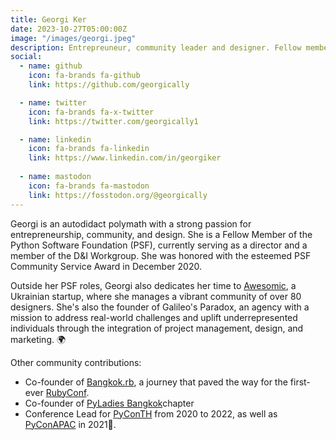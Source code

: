 ```yaml
---
title: Georgi Ker
date: 2023-10-27T05:00:00Z
image: "/images/georgi.jpeg"
description: Entrepreuneur, community leader and designer. Fellow member and Director of PSF. Also serve in the D&I Workgroup and honored with the PSF Community Service Award in December 2020.
social:
  - name: github
    icon: fa-brands fa-github
    link: https://github.com/georgically

  - name: twitter
    icon: fa-brands fa-x-twitter
    link: https://twitter.com/georgically1

  - name: linkedin
    icon: fa-brands fa-linkedin
    link: https://www.linkedin.com/in/georgiker
  
  - name: mastodon
    icon: fa-brands fa-mastodon
    link: https://fosstodon.org/@georgically
---
```


Georgi is an autodidact polymath with a strong passion for entrepreneurship, community, and design. She is a Fellow Member of the Python Software Foundation (PSF), currently serving as a director and a member of the D&I Workgroup. She was honored with the esteemed PSF Community Service Award in December 2020.

Outside her PSF roles, Georgi also dedicates her time to [Awesomic](https://www.awesomic.com/), a Ukrainian startup, where she manages a vibrant community of over 80 designers. She's also the founder of Galileo's Paradox, an agency with a mission to address real-world challenges and uplift underrepresented individuals through the integration of project management, design, and marketing. 🌍

Other community contributions:
- Co-founder of [Bangkok.rb](https://bangkokrb.org/), a journey that paved the way for the first-ever [RubyConf](https://rubyconfth.com/).
- Co-founder of [PyLadies Bangkok](https://www.facebook.com/pyladiesbkk/)chapter 
- Conference Lead for [PyConTH](https://th.pycon.org/) from 2020 to 2022, as well as [PyConAPAC](https://2021.th.pycon.org/) in 2021🌟.
